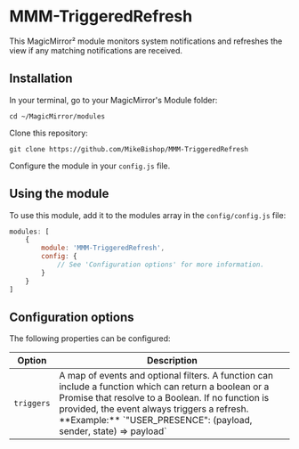# MMM-TriggeredRefresh

This MagicMirror² module monitors system notifications and refreshes the view if
any matching notifications are received.

## Installation

In your terminal, go to your MagicMirror's Module folder:
````
cd ~/MagicMirror/modules
````

Clone this repository:
````
git clone https://github.com/MikeBishop/MMM-TriggeredRefresh
````

Configure the module in your `config.js` file.

## Using the module

To use this module, add it to the modules array in the `config/config.js` file:
````javascript
modules: [
	{
		module: 'MMM-TriggeredRefresh',
		config: {
			// See 'Configuration options' for more information.
		}
	}
]
````

## Configuration options

The following properties can be configured:

<table width="100%">
	<thead>
		<tr>
			<th>Option</th>
			<th width="100%">Description</th>
		</tr>
	</thead>
	<tbody>
		<tr>
			<td><code>triggers</code></td>
			<td>A map of events and optional filters. A function can
				include a function which can return a boolean or a
				Promise that resolve to a Boolean.  If no function
				is provided, the event always triggers a refresh.
				<br>
				**Example:**
				`"USER_PRESENCE": (payload, sender, state) => payload`
			</td>
	</tbody>
</table>

